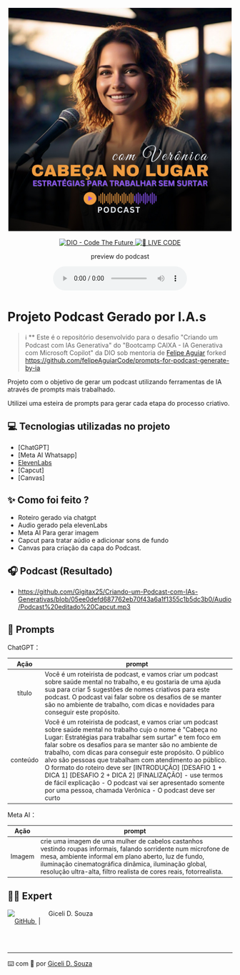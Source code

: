 <p align="center">
<img 
    src="./Capa Podcast Cabeca no Lugar_Podcaster Veronica.jpg"
    width="500"
/>
</p>

<p align="center">
<a href="https://dio.me/">
    <img 
        src="https://img.shields.io/badge/DIO-Code_The_Future-28DA77?logo=youtube" 
        alt="DIO - Code The Future">
</a>
<a href="https://dio.me/">
<img 
    src="https://img.shields.io/badge/🔴_LIVE_CODE-FF5E72" 
    alt="🔴 LIVE CODE">
</a>
</p>

<p align="center">
    preview do podcast
</p>

<div align="center">
    <audio src="Audio/Podcast editado Capcut.mp3" controls title="Podcast editado"></audio>
</div>

# Projeto Podcast Gerado por I.A.s


 > ℹ️ ** Este é o repositório desenvolvido para o desafio "Criando um Podcast com IAs Generativa" do "Bootcamp CAIXA - IA Generativa com Microsoft Copilot" da DIO sob mentoria de [Felipe Aguiar](https://github.com/felipeAguiarCode) forked https://github.com/felipeAguiarCode/prompts-for-podcast-generate-by-ia

Projeto com o objetivo de gerar um podcast utilizando ferramentas de IA através de prompts mais trabalhado.

Utilizei uma esteira de prompts para gerar cada etapa do processo criativo.

## 💻 Tecnologias utilizadas no projeto

- [ChatGPT] 
- [Meta AI Whatsapp]
- [ElevenLabs](https://beta.elevenlabs.io/) 
- [Capcut]
- [Canvas]

## ✨ Como foi feito ?

- Roteiro gerado via chatgpt
- Audio gerado pela elevenLabs
- Meta AI Para gerar imagem
- Capcut para tratar aúdio e adicionar sons de fundo
- Canvas para criação da capa do Podcast.

## 🎧 Podcast (Resultado)
 
- https://github.com/Gigitax25/Criando-um-Podcast-com-IAs-Generativas/blob/05ee0defd687762eb70f43a6a1f1355c1b5dc3b0/Audio/Podcast%20editado%20Capcut.mp3



## 🧠 Prompts

ChatGPT：

|   Ação   | prompt                                                                                                                                                                                                                                                                         |
| :------: | ------------------------------------------------------------------------------------------------------------------------------------------------------------------------------------------------------------------------------------------------------------------------------ |
|  título  | Você é um roteirista de podcast, e vamos criar um podcast sobre saúde mental no trabalho, e eu gostaria de uma ajuda sua para criar 5 sugestões de nomes criativos para este podcast. O podcast vai falar sobre os desafios de se manter são no ambiente de trabalho, com dicas e novidades para conseguir este propósito.|
| conteúdo | Você é um roteirista de podcast, e vamos criar um podcast sobre saúde mental no trabalho cujo o nome é "Cabeça no Lugar: Estratégias para trabalhar sem surtar" e tem foco em falar sobre os desafios para se manter são no ambiente de trabalho, com dicas para conseguir este propósito. O público alvo são pessoas que trabalham com atendimento ao público. O formato do roteiro deve ser [INTRODUÇÃO] [DESAFIO 1 + DICA 1] [DESAFIO 2 + DICA 2] [FINALIZAÇÃO] - use termos de fácil explicação - O podcast vai ser apresentado somente por uma pessoa, chamada Verônica - O podcast deve ser curto|

Meta AI：

|   Ação   | prompt                                                                                                                                                                                                                                                                         |
| :------: | ------------------------------------------------------------------------------------------------------------------------------------------------------------------------------------------------------------------------------------------------------------------------------ |
|  Imagem  | crie uma imagem de uma mulher de cabelos castanhos vestindo roupas informais, falando sorridente num microfone de mesa, ambiente informal em plano aberto, luz de fundo, iluminação cinematográfica dinâmica, iluminação global, resolução ultra-alta, filtro realista de cores reais, fotorrealista.|


## 👨‍💻 Expert

<p>
    <img 
      align=left 
      margin=10 
      width=80 
      src="https://avatars.githubusercontent.com/u/33b6ae28d80b?v=4"
    />
    <p>&nbsp&nbsp&nbspGiceli D. Souza<br>
    &nbsp&nbsp&nbsp
    <a 
        href="https://github.com/Gigitax25">
        GitHub
    </a>
    &nbsp;|&nbsp;
   
</p>
<br/><br/>
<p>

---

⌨️ com 💜 por [Giceli D. Souza](https://github.com/Gigitax25)

